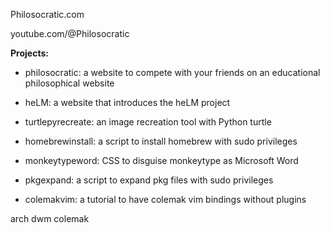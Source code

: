 Philosocratic.com

youtube.com/@Philosocratic

**Projects:**
- philosocratic: a website to compete with your friends on an educational philosophical website

- heLM: a website that introduces the heLM project

- turtlepyrecreate: an image recreation tool with Python turtle

- homebrewinstall: a script to install homebrew with sudo privileges

- monkeytypeword: CSS to disguise monkeytype as Microsoft Word

- pkgexpand: a script to expand pkg files with sudo privileges

- colemakvim: a tutorial to have colemak vim bindings without plugins



arch dwm
colemak
